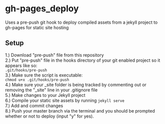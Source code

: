 # gh-pages_deploy
Uses a pre-push git hook to deploy compiled assets from a jekyll project to gh-pages for static site hosting

## Setup
1.) Download "pre-push" file from this repository<br />
2.) Put "pre-push" file in the hooks directory of your git enabled project so it appears like so:<br />
    `.git/hooks/pre-push`<br />
3.) Make sure the script is executable:<br />
    `chmod u+x .git/hooks/pre-push`<br />
4.) Make sure your _site folder is being tracked by commenting out or removing the "_site" line in your .gitignore file<br />
5.) Make changes to your Jekyll project<br />
6.) Compile your static site assets by running `jekyll serve`<br />
7.) Add and commit changes<br />
8.) Push your master branch via the terminal and you should be prompted whether or not to deploy (input "y" for yes).
